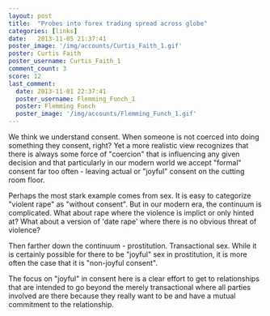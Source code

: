 ```yaml
---
layout: post
title:  "Probes into forex trading spread across globe"
categories: [links]
date:   2013-11-05 21:37:41
poster_image: '/img/accounts/Curtis_Faith_1.gif'
poster: Curtis Faith
poster_username: Curtis_Faith_1
comment_count: 3
score: 12
last_comment:
  date: 2013-11-01 22:37:41
  poster_username: Flemming_Funch_1
  poster: Flemming Funch
  poster_image: '/img/accounts/Flemming_Funch_1.gif'
---
```


We think we understand consent. When someone is not coerced into doing something they consent, right? Yet a more realistic view recognizes that there is always some force of "coercion" that is influencing any given decision and that particularly in our modern world we accept "formal" consent far too often - leaving actual or "joyful" consent on the cutting room floor.

Perhaps the most stark example comes from sex. It is easy to categorize "violent rape" as "without consent". But in our modern era, the continuum is complicated. What about rape where the violence is implict or only hinted at? What about a version of 'date rape' where there is no obvious threat of violence?

Then farther down the continuum - prostitution. Transactional sex. While it is certainly possible for there to be "joyful" sex in prostitution, it is more often the case that it is "non-joyful consent".

The focus on "joyful" in consent here is a clear effort to get to relationships that are intended to go beyond the merely transactional where all parties involved are there because they really want to be and have a mutual commitment to the relationship.
